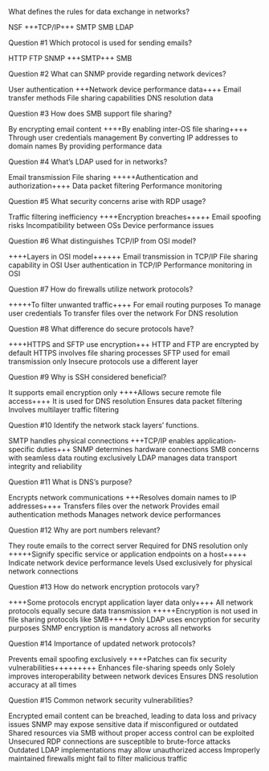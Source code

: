 What defines the rules for data exchange in networks?

NSF
+++TCP/IP+++
SMTP
SMB
LDAP

Question #1
Which protocol is used for sending emails?

HTTP
FTP
SNMP
+++SMTP+++
SMB

Question #2
What can SNMP provide regarding network devices?

User authentication
+++Network device performance data++++
Email transfer methods
File sharing capabilities
DNS resolution data

Question #3
How does SMB support file sharing?

By encrypting email content
++++By enabling inter-OS file sharing++++
Through user credentials management
By converting IP addresses to domain names
By providing performance data

Question #4
What’s LDAP used for in networks?

Email transmission
File sharing
+++++Authentication and authorization++++
Data packet filtering
Performance monitoring

Question #5
What security concerns arise with RDP usage?

Traffic filtering inefficiency
++++Encryption breaches+++++
Email spoofing risks
Incompatibility between OSs
Device performance issues

Question #6
What distinguishes TCP/IP from OSI model?

++++Layers in OSI model++++++
Email transmission in TCP/IP
File sharing capability in OSI
User authentication in TCP/IP
Performance monitoring in OSI

Question #7
How do firewalls utilize network protocols?

+++++To filter unwanted traffic++++
For email routing purposes
To manage user credentials
To transfer files over the network
For DNS resolution

Question #8
What difference do secure protocols have?

++++HTTPS and SFTP use encryption+++
HTTP and FTP are encrypted by default
HTTPS involves file sharing processes
SFTP used for email transmission only
Insecure protocols use a different layer

Question #9
Why is SSH considered beneficial?

It supports email encryption only
++++Allows secure remote file access++++
It is used for DNS resolution
Ensures data packet filtering
Involves multilayer traffic filtering

Question #10
Identify the network stack layers’ functions.

SMTP handles physical connections
+++TCP/IP enables application-specific duties+++
SNMP determines hardware connections
SMB concerns with seamless data routing exclusively
LDAP manages data transport integrity and reliability

Question #11
What is DNS’s purpose?

Encrypts network communications
+++Resolves domain names to IP addresses++++
Transfers files over the network
Provides email authentication methods
Manages network device performances

Question #12
Why are port numbers relevant?

They route emails to the correct server
Required for DNS resolution only
+++++Signify specific service or application endpoints on a host+++++
Indicate network device performance levels
Used exclusively for physical network connections

Question #13
How do network encryption protocols vary?

++++Some protocols encrypt application layer data only++++
All network protocols equally secure data transmission
+++++Encryption is not used in file sharing protocols like SMB++++
Only LDAP uses encryption for security purposes
SNMP encryption is mandatory across all networks

Question #14
Importance of updated network protocols?

Prevents email spoofing exclusively
++++Patches can fix security vulnerabilities+++++++++
Enhances file-sharing speeds only
Solely improves interoperability between network devices
Ensures DNS resolution accuracy at all times

Question #15
Common network security vulnerabilities?

Encrypted email content can be breached, leading to data loss and privacy issues
SNMP may expose sensitive data if misconfigured or outdated
Shared resources via SMB without proper access control can be exploited
Unsecured RDP connections are susceptible to brute-force attacks
Outdated LDAP implementations may allow unauthorized access
Improperly maintained firewalls might fail to filter malicious traffic

